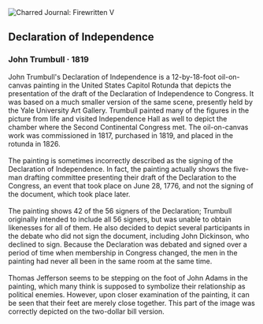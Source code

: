 <div class="artwork-of-the-day">
  <div class="container">
    <div class="img-wrapper">
      <img
        src="https://uploads8.wikiart.org/images/john-trumbull/declaration-of-independence-1819.jpg!Large.jpg"
        alt="Charred Journal: Firewritten V" />
    </div>
    <div class="artwork-detail">
      <div class="artwork-origin"> 
        <h2 class="artwork-name">Declaration of Independence</h2>
        <h3 class="artist">
          John Trumbull
                    ·  1819
        </h3>
      </div>
      <p class="description">
        <span class="artwork-description-text ng-binding" ng-bind-html="viewModel.ArtworkOfTheDay.Description | unsafe">John Trumbull's Declaration of Independence is a 12-by-18-foot oil-on-canvas painting in the United States Capitol Rotunda that depicts the presentation of the draft of the Declaration of Independence to Congress. It was based on a much smaller version of the same scene, presently held by the Yale University Art Gallery. Trumbull painted many of the figures in the picture from life and visited Independence Hall as well to depict the chamber where the Second Continental Congress met. The oil-on-canvas work was commissioned in 1817, purchased in 1819, and placed in the rotunda in 1826.
<br>
<br>The painting is sometimes incorrectly described as the signing of the Declaration of Independence. In fact, the painting actually shows the five-man drafting committee presenting their draft of the Declaration to the Congress, an event that took place on June 28, 1776, and not the signing of the document, which took place later.
<br>
<br>The painting shows 42 of the 56 signers of the Declaration; Trumbull originally intended to include all 56 signers, but was unable to obtain likenesses for all of them. He also decided to depict several participants in the debate who did not sign the document, including John Dickinson, who declined to sign. Because the Declaration was debated and signed over a period of time when membership in Congress changed, the men in the painting had never all been in the same room at the same time.
<br>
<br>Thomas Jefferson seems to be stepping on the foot of John Adams in the painting, which many think is supposed to symbolize their relationship as political enemies. However, upon closer examination of the painting, it can be seen that their feet are merely close together. This part of the image was correctly depicted on the two-dollar bill version.</span>
                        <div class="text-shadow-container" ng-show="showShadow" style=""></div>
      </p>
    </div>
  </div>

</div>
